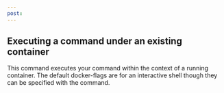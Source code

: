 ```yaml
---
post: 
---
```


## Executing a command under an existing container

This command executes your command within the context of a running container. The default docker-flags are for an interactive shell though they can be specified with the command.

